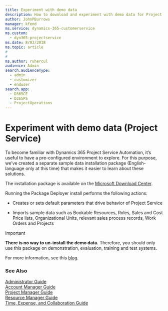 ```yaml
---
title: Experiment with demo data
description: How to download and experiment with demo data for Project Service Automation.
author: JohnPBurrows
manager: kfend
ms.service: dynamics-365-customerservice
ms.custom: 
  - dyn365-projectservice
ms.date: 8/03/2018
ms.topic: article
#
#
ms.author: ruhercul
audience: Admin
search.audienceType: 
  - admin
  - customizer
  - enduser
search.app: 
  - D365CE
  - D365PS
  - ProjectOperations
---
```

# Experiment with demo data (Project Service)

To become familiar with Dynamics 365 Project Service Automation, it’s useful to have a pre-configured environment to explore. For this purpose, we’ve created a separate sample data installation package (English-language only at this time) that makes it easier to learn about these solutions. 

The installation package is available on the [Microsoft Download Center](https://go.microsoft.com/fwlink/?linkid=859966).  

Running the Package Deployer install performs the following actions: 
  
-   Creates or sets default parameters that drive behavior of Project Service  
  
-   Imports sample data such as Bookable Resources, Roles, Sales and Cost Price lists, Organizational Units, relevant sales process records, Work Orders and Projects    
  
> [!IMPORTANT]
> **There is no way to un-install the demo data.** Therefore, you should only use this package on demonstration, evaluation, training and test systems.

For more information, see this [blog](https://blogs.msdn.microsoft.com/crm/2017/10/24/microsoft-dynamics-365-for-field-service-and-project-service-automation-sample-data).





  
### See Also  
 [Administrator Guide](../psa/admin-guide.md)   
 [Account Manager Guide](../psa/account-manager-guide.md)   
 [Project Manager Guide](../psa/project-manager-guide.md)   
 [Resource Manager Guide](../psa/resource-manager-guide.md)   
 [Time, Expense, and Collaboration Guide](../psa/time-expense-collaboration-guide.md)
